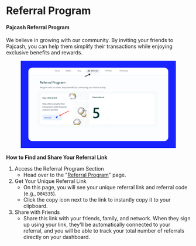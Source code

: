 # Referral Program

#### Pajcash Referral Program

We believe in growing with our community. By inviting your friends to Pajcash, you can help them simplify their transactions while enjoying exclusive benefits and rewards.

<figure><img src=".gitbook/assets/pajcash 700.png" alt=""><figcaption></figcaption></figure>

**How to Find and Share Your Referral Link**

1. Access the Referral Program Section
   * Head over to the "[Referral Program](https://paj.cash/dashboard/referrals)" page.
2. Get Your Unique Referral Link
   * On this page, you will see your unique referral link and referral code (e.g., `D0A535`).
   * Click the copy icon next to the link to instantly copy it to your clipboard.
3. Share with Friends
   * Share this link with your friends, family, and network. When they sign up using your link, they'll be automatically connected to your referral, and you will be able to track your total number of referrals directly on your dashboard.
